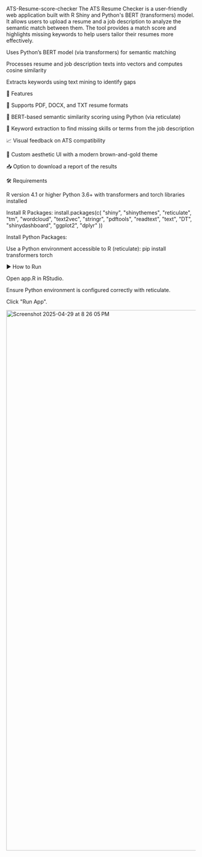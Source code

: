 ATS-Resume-score-checker
The ATS Resume Checker is a user-friendly web application built with R Shiny and Python's BERT (transformers) model. It allows users to upload a resume and a job description to analyze the semantic match between them. The tool provides a match score and highlights missing keywords to help users tailor their resumes more effectively.
  
  Uses Python’s BERT model (via transformers) for semantic matching

  Processes resume and job description texts into vectors and computes cosine similarity

  Extracts keywords using text mining to identify gaps
  

🚀 Features

📄 Supports PDF, DOCX, and TXT resume formats

🤖 BERT-based semantic similarity scoring using Python (via reticulate)

🧠 Keyword extraction to find missing skills or terms from the job description

📈 Visual feedback on ATS compatibility

🎨 Custom aesthetic UI with a modern brown-and-gold theme

📥 Option to download a report of the results

🛠 Requirements

R version 4.1 or higher
Python 3.6+ with transformers and torch libraries installed

Install R Packages:
install.packages(c(
  "shiny", "shinythemes", "reticulate", "tm", "wordcloud", 
  "text2vec", "stringr", "pdftools", "readtext", "text", 
  "DT", "shinydashboard", "ggplot2", "dplyr"
))

Install Python Packages:

Use a Python environment accessible to R (reticulate):
pip install transformers torch


▶️ How to Run

Open app.R in RStudio.

Ensure Python environment is configured correctly with reticulate.

Click "Run App".

<img width="1439" alt="Screenshot 2025-04-29 at 8 26 05 PM" src="https://github.com/user-attachments/assets/e8dd9fbe-c65e-404b-9697-56a80fb93fc0" />



